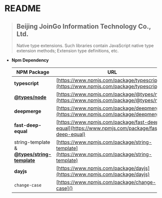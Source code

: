 # README

> ## Beijing JoinGo Information Technology Co., Ltd.
> 
> Native type extensions. Such libraries contain JavaScript native type extension methods; Extension type definitions, etc.

- **Npm Dependency**
  
  | NPM Package                                                                                           | URL                                                                                            |
  | ----------------------------------------------------------------------------------------------------- | ---------------------------------------------------------------------------------------------- |
  | **typescript**                                                                                        | [https://www.npmjs.com/package/typescript](https://www.npmjs.com/package/typescript)           |
  | **[@types/node](https://github.com/DefinitelyTyped/DefinitelyTyped)**                                 | [https://www.npmjs.com/package/@types/node](https://www.npmjs.com/package/@types/node)         |
  | **deepmerge**                                                                                         | [https://www.npmjs.com/package/deepmerge](https://www.npmjs.com/package/deepmerge)             |
  | **fast-deep-equal**                                                                                   | [https://www.npmjs.com/package/fast-deep-equal](https://www.npmjs.com/package/fast-deep-equal) |
  | string-template & **[@types/string-template](https://www.yarnpkg.cn/package/@types/string-template)** | [https://www.npmjs.com/package/string-template](https://www.npmjs.com/package/string-template) |
  | **dayjs**                                                                                             | [https://www.npmjs.com/package/dayjs](https://www.npmjs.com/package/dayjs)                     |
  | `change-case`                                                                                         | [https://www.npmjs.com/package/change-case]()                                                  |
